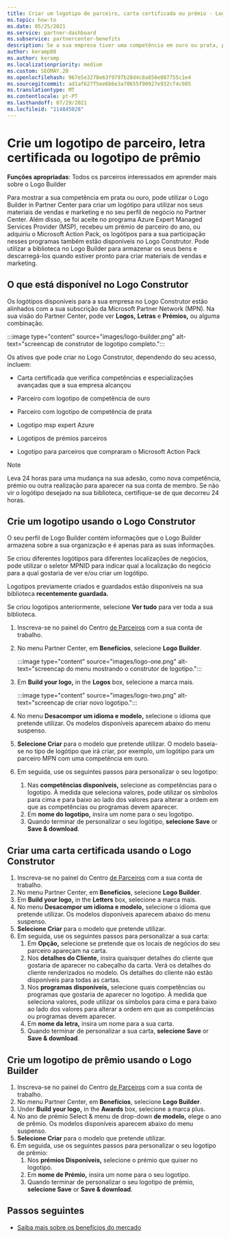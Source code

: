 ```yaml
---
title: Criar um logotipo de parceiro, carta certificada ou prêmio - Logo Construtor
ms.topic: how-to
ms.date: 05/25/2021
ms.service: partner-dashboard
ms.subservice: partnercenter-benefits
description: Se a sua empresa tiver uma competência em ouro ou prata, pode gerar um logótipo personalizado para a sua empresa, ou solicitar uma carta de verificação certificada personalizada utilizando a ferramenta Logo Builder no Partner Center.
author: keramp88
ms.author: keramp
ms.localizationpriority: medium
ms.custom: SEOMAY.20
ms.openlocfilehash: 967e5e3278e63f9797b28d4c8a856e087755c1e4
ms.sourcegitcommit: ad1af627f5ee6b6e3a70655f90927e932cf4c985
ms.translationtype: MT
ms.contentlocale: pt-PT
ms.lasthandoff: 07/29/2021
ms.locfileid: "114845028"
---
```

# <a name="create-a-partner-logo-certified-letter-or-award-logo"></a>Crie um logotipo de parceiro, letra certificada ou logotipo de prêmio

**Funções apropriadas**: Todos os parceiros interessados em aprender mais sobre o Logo Builder

Para mostrar a sua competência em prata ou ouro, pode utilizar o Logo Builder in Partner Center para criar um logótipo para utilizar nos seus materiais de vendas e marketing e no seu perfil de negócio no Partner Center. Além disso, se foi aceite no programa Azure Expert Managed Services Provider (MSP), recebeu um prémio de parceiro do ano, ou adquiriu o Microsoft Action Pack, os logótipos para a sua participação nesses programas também estão disponíveis no Logo Construtor. Pode utilizar a biblioteca no Logo Builder para armazenar os seus bens e descarregá-los quando estiver pronto para criar materiais de vendas e marketing.

## <a name="what-is-available-in-logo-builder"></a>O que está disponível no Logo Construtor

Os logótipos disponíveis para a sua empresa no Logo Construtor estão alinhados com a sua subscrição da Microsoft Partner Network (MPN). Na sua visão do Partner Center, pode ver **Logos,** **Letras** e **Prémios,** ou alguma combinação.

:::image type="content" source="images/logo-builder.png" alt-text="screencap de construtor de logotipo completo.":::

Os ativos que pode criar no Logo Construtor, dependendo do seu acesso, incluem:

- Carta certificada que verifica competências e especializações avançadas que a sua empresa alcançou

- Parceiro com logotipo de competência de ouro

- Parceiro com logotipo de competência de prata

- Logotipo msp expert Azure

- Logotipos de prémios parceiros

- Logotipo para parceiros que compraram o Microsoft Action Pack

>[!NOTE]
>Leva 24 horas para uma mudança na sua adesão, como nova competência, prémio ou outra realização para aparecer na sua conta de membro. Se não vir o logótipo desejado na sua biblioteca, certifique-se de que decorreu 24 horas.

## <a name="create-a-logo-using-logo-builder"></a>Crie um logotipo usando o Logo Construtor

O seu perfil de Logo Builder contém informações que o Logo Builder armazena sobre a sua organização e é apenas para as suas informações.

Se criou diferentes logótipos para diferentes localizações de negócios, pode utilizar o seletor MPNID para indicar qual a localização do negócio para a qual gostaria de ver e/ou criar um logótipo.

Logotipos previamente criados e guardados estão disponíveis na sua biblioteca **recentemente guardada.**

Se criou logotipos anteriormente, selecione **Ver tudo** para ver toda a sua biblioteca.

1. Inscreva-se no painel do Centro [de Parceiros](https://partner.microsoft.com/dashboard) com a sua conta de trabalho.
1. No menu Partner Center, em **Benefícios**, selecione **Logo Builder**.

   :::image type="content" source="images/logo-one.png" alt-text="screencap do menu mostrando o construtor de logotipo.":::
1. Em **Build your logo,** in the **Logos** box, selecione a marca mais.

   :::image type="content" source="images/logo-two.png" alt-text="screencap de criar novo logotipo.":::
1. No menu **Desacompor um idioma e modelo,** selecione o idioma que pretende utilizar. Os modelos disponíveis aparecem abaixo do menu suspenso.
1. **Selecione Criar** para o modelo que pretende utilizar. O modelo baseia-se no tipo de logótipo que irá criar, por exemplo, um logótipo para um parceiro MPN com uma competência em ouro.
1. Em seguida, use os seguintes passos para personalizar o seu logotipo:
    1. Nas **competências disponíveis,** selecione as competências para o logotipo. À medida que seleciona valores, pode utilizar os símbolos para cima e para baixo ao lado dos valores para alterar a ordem em que as competências ou programas devem aparecer.
    1. Em **nome do logotipo,** insira um nome para o seu logotipo.
    1. Quando terminar de personalizar o seu logótipo, **selecione Save** or **Save & download**.

## <a name="create-a-certified-letter-using-logo-builder"></a>Criar uma carta certificada usando o Logo Construtor

1. Inscreva-se no painel do Centro [de Parceiros](https://partner.microsoft.com/dashboard) com a sua conta de trabalho.
1. No menu Partner Center, em **Benefícios**, selecione **Logo Builder**.
1. Em **Build your logo,** in the **Letters** box, selecione a marca mais.
1. No menu **Desacompor um idioma e modelo,** selecione o idioma que pretende utilizar. Os modelos disponíveis aparecem abaixo do menu suspenso.
1. **Selecione Criar** para o modelo que pretende utilizar.
1. Em seguida, use os seguintes passos para personalizar a sua carta:
    1. Em **Opção,** selecione se pretende que os locais de negócios do seu parceiro apareçam na carta.
    1. Nos **detalhes do Cliente,** insira quaisquer detalhes do cliente que gostaria de aparecer no cabeçalho da carta. Verá os detalhes do cliente renderizados no modelo. Os detalhes do cliente não estão disponíveis para todas as cartas.
    1. Nos **programas disponíveis,** selecione quais competências ou programas que gostaria de aparecer no logotipo. À medida que seleciona valores, pode utilizar os símbolos para cima e para baixo ao lado dos valores para alterar a ordem em que as competências ou programas devem aparecer.
    1. Em **nome da letra,** insira um nome para a sua carta.
    1. Quando terminar de personalizar a sua carta, **selecione Save** or **Save & download**.

## <a name="create-an-award-logo-using-logo-builder"></a>Crie um logotipo de prêmio usando o Logo Builder

1. Inscreva-se no painel do Centro [de Parceiros](https://partner.microsoft.com/dashboard) com a sua conta de trabalho.
1. No menu Partner Center, em **Benefícios**, selecione **Logo Builder**.
1. Under **Build your logo,** in the **Awards** box, selecione a marca plus.
1. No ano de prémio Select & menu de drop-down **de modelo,** elege o ano de prêmio. Os modelos disponíveis aparecem abaixo do menu suspenso.
1. **Selecione Criar** para o modelo que pretende utilizar.
1. Em seguida, use os seguintes passos para personalizar o seu logotipo de prêmio:
    1. Nos **prémios Disponíveis,** selecione o prémio que quiser no logotipo.
    1. Em **nome de Prémio,** insira um nome para o seu logotipo.
    1. Quando terminar de personalizar o seu logotipo de prémio, **selecione Save** or **Save & download**.

## <a name="next-steps"></a>Passos seguintes

- [Saiba mais sobre os benefícios do mercado](mpn-learn-about-go-to-market-benefits.md)
